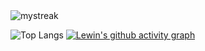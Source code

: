 <img src="https://github-readme-streak-stats.herokuapp.com/?user=LewinGerber&theme=github-compact" alt="mystreak" />

![Top Langs](https://github-readme-stats.vercel.app/api/top-langs/?username=LewinGerber&size_weight=0.5&count_weight=0.5)
[![Lewin's github activity graph](https://github-readme-activity-graph.vercel.app/graph?username=LewinGerber&theme=github-compact)](https://github.com/ashutosh00710/github-readme-activity-graph)
